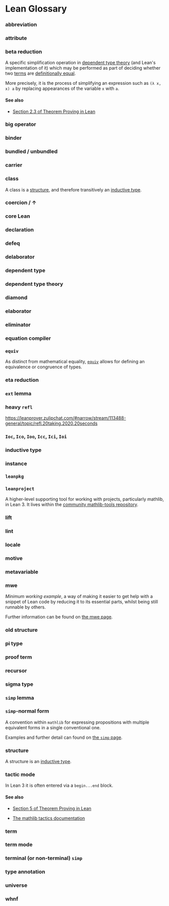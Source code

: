 # Lean Glossary

### abbreviation

### attribute

### beta reduction

A specific simplification operation in [dependent type
theory](#dependent-type-theory) (and Lean's implementation of it) which
may be performed as part of deciding whether two [terms](#term) are
[definitionally equal](#defeq).

More precisely, it is the process of simplifying an expression such as
`(λ x, x) a` by replacing appearances of the variable `x` with `a`.

#### See also

* [Section 2.3 of Theorem Proving in Lean](https://leanprover.github.io/theorem_proving_in_lean/dependent_type_theory.html#function-abstraction-and-evaluation)

### big operator

### binder

### bundled / unbundled

### carrier

### class

A class is a [structure](#structure), and therefore transitively an [inductive type](#inductive-type).

### coercion / ↑

### core Lean

### declaration

### defeq

### delaborator

### dependent type

### dependent type theory

### diamond

### elaborator

### eliminator

### equation compiler

### `equiv`

As distinct from mathematical equality,
[`equiv`](mathlib_docs/data/equiv/basic.html) allows for defining an
equivalence or congruence of types.

### eta reduction

### `ext` lemma

### heavy `refl`

https://leanprover.zulipchat.com/#narrow/stream/113488-general/topic/refl.20taking.2020.20seconds

### ``Ioc``, ``Ico``, ``Ioo``, ``Icc``, ``Ici``, ``Ioi``

### inductive type

### instance

### `leanpkg`

### `leanproject`

A higher-level supporting tool for working with projects, particularly
mathlib, in Lean 3. It lives within the [community mathlib-tools
repository](https://github.com/leanprover-community/mathlib-tools/).

### lift

### lint

### locale

### motive

### metavariable

### mwe

*Minimum working example*, a way of making it easier to get help with a
snippet of Lean code by reducing it to its essential parts, whilst being
still runnable by others.

Further information can be found on [the mwe page](mwe.html).

### old structure

### pi type

### proof term

### recursor

### sigma type

### `simp` lemma

### `simp`-normal form

A convention within `mathlib` for expressing propositions with multiple
equivalent forms in a single conventional one.

Examples and further detail can found on [the `simp`
page](simp.html#simp-normal-form).

### structure

A structure is an [inductive type](#inductive-type).

### tactic mode

In Lean 3 it is often entered via a `begin...end` block.

#### See also

* [Section 5 of Theorem Proving in Lean](https://leanprover.github.io/theorem_proving_in_lean/tactics.html)

* [The mathlib tactics documentation](https://leanprover-community.github.io/mathlib_docs/tactics.html)

### term

### term mode

### terminal (or non-terminal) `simp`

### type annotation

### universe

### whnf
